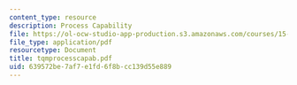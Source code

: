 ```yaml
---
content_type: resource
description: Process Capability
file: https://ol-ocw-studio-app-production.s3.amazonaws.com/courses/15-760a-operations-management-spring-2002/639572be7af7e1fd6f8bcc139d55e889_tqmprocesscapab.pdf
file_type: application/pdf
resourcetype: Document
title: tqmprocesscapab.pdf
uid: 639572be-7af7-e1fd-6f8b-cc139d55e889
---
```


